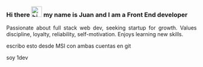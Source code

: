 ### Hi there <img src="https://user-images.githubusercontent.com/1303154/88677602-1635ba80-d120-11ea-84d8-d263ba5fc3c0.gif" width="28px" alt="hi"> my name is Juan and I am a Front End developer

<p align="justify">
Passionate about full stack web dev, seeking startup for growth. Values discipline, loyalty, reliability, self-motivation. Enjoys learning new skills.</p>

escribo esto desde MSI con ambas cuentas en git

soy 1dev
